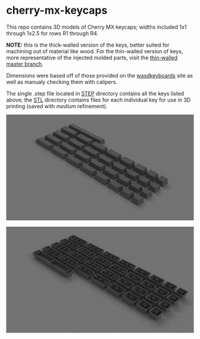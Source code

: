 # cherry-mx-keycaps

This repo contains 3D models of Cherry MX keycaps; widths included 1x1 through 1x2.5 for rows R1 through R4.

**NOTE:** this is the thick-walled version of the keys, better suited for machining out of material like wood. For the thin-walled version of keys, more representative of the injected molded parts, visit the [thin-walled master branch]().

Dimensions were based off of those provided on the [wasdkeyboards](http://www.wasdkeyboards.com/) site as well as manualy checking them with calipers.

The single .step file located in [STEP](/STEP) directory contains all the keys listed above; the [STL](/STL) directory contains files for each individual key for use in 3D printing (saved with *medium* refinement).

![render](img/render.png)

![render-bottom](img/render-bottom.png)
